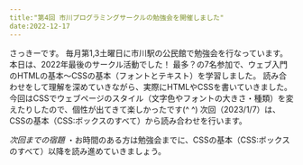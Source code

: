 ```yaml
---
title:"第4回 市川プログラミングサークルの勉強会を開催しました"
date:2022-12-17
---
```


さっきーです。 
毎月第1,3土曜日に市川駅の公民館で勉強会を行なっています。
本日は、2022年最後のサークル活動でした！
最多？の7名参加で、ウェブ入門のHTMLの基本〜CSSの基本（フォントとテキスト）を学習しました。
読み合わせをして理解を深めていきながら、実際にHTMLやCSSを書いていきました。
今回はCSSでウェブページのスタイル（文字色やフォントの大きさ・種類）を変えたりしたので、個性が出てきて楽しかったです(^ ^)
次回（2023/1/7）は、CSSの基本（CSS:ボックスのすべて）から読み合わせを行います。

*次回までの宿題*
・お時間のある方は勉強会までに、CSSの基本（CSS:ボックスのすべて）以降を読み進めていきましょう。
